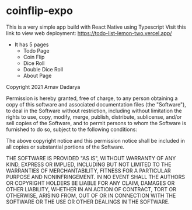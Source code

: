 # coinflip-expo

This is a very simple app build with React Native using Typescript
Visit this link to view web deployment:
https://todo-list-lemon-two.vercel.app/


 - It has 5 pages	
	 - Todo Page
	 - Coin Flip
	 - Dice Roll
	 - Double Dice Roll
	 - About Page

Copyright 2021 Arnav Dadarya

Permission is hereby granted, free of charge, to any person obtaining a copy of this software and associated documentation files (the "Software"), to deal in the Software without restriction, including without limitation the rights to use, copy, modify, merge, publish, distribute, sublicense, and/or sell copies of the Software, and to permit persons to whom the Software is furnished to do so, subject to the following conditions:

The above copyright notice and this permission notice shall be included in all copies or substantial portions of the Software.

THE SOFTWARE IS PROVIDED "AS IS", WITHOUT WARRANTY OF ANY KIND, EXPRESS OR IMPLIED, INCLUDING BUT NOT LIMITED TO THE WARRANTIES OF MERCHANTABILITY, FITNESS FOR A PARTICULAR PURPOSE AND NONINFRINGEMENT. IN NO EVENT SHALL THE AUTHORS OR COPYRIGHT HOLDERS BE LIABLE FOR ANY CLAIM, DAMAGES OR OTHER LIABILITY, WHETHER IN AN ACTION OF CONTRACT, TORT OR OTHERWISE, ARISING FROM, OUT OF OR IN CONNECTION WITH THE SOFTWARE OR THE USE OR OTHER DEALINGS IN THE SOFTWARE.

